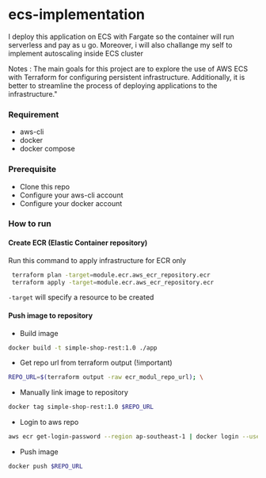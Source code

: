 # ecs-implementation
I deploy this application on ECS with Fargate so the container will run serverless and pay as u go. Moreover, i will also challange my self to implement autoscaling inside ECS cluster 

Notes : The main goals for this project are to explore the use of AWS ECS with Terraform for configuring persistent infrastructure. Additionally, it is better to streamline the process of deploying applications to the infrastructure."

### Requirement
- aws-cli
- docker
- docker compose

### Prerequisite
- Clone this repo
- Configure your aws-cli account
- Configure your docker account

### How to run
#### Create ECR (Elastic Container repository)
Run this command to apply infrastructure for ECR only
```bash
 terraform plan -target=module.ecr.aws_ecr_repository.ecr
 terraform apply -target=module.ecr.aws_ecr_repository.ecr
````

 `-target` will specify a resource to be created 
#### Push image to repository
- Build image
```bash
docker build -t simple-shop-rest:1.0 ./app

```
- Get repo url from terraform output (!important)
```bash
REPO_URL=$(terraform output -raw ecr_modul_repo_url); \
```
- Manually link image to repository 
```bash
docker tag simple-shop-rest:1.0 $REPO_URL
```
- Login to aws repo
```bash
aws ecr get-login-password --region ap-southeast-1 | docker login --username AWS --password-stdin $REPO_URL
```

- Push image
```bash
docker push $REPO_URL
```
